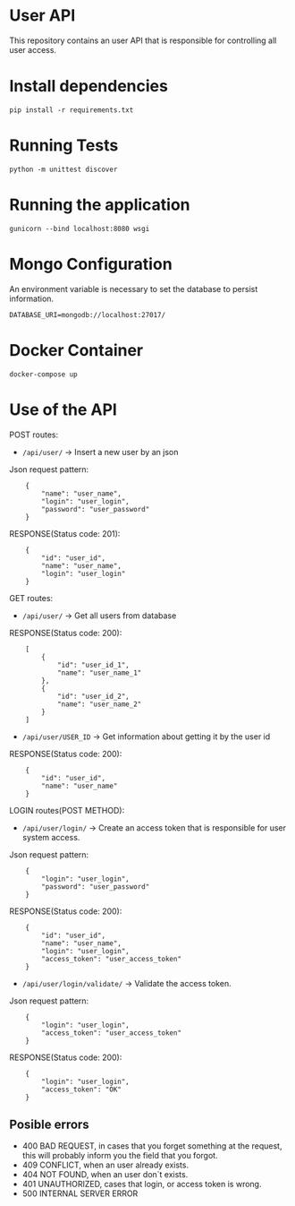# User API

This repository contains an user API that is responsible for controlling all user access.

# Install dependencies

`pip install -r requirements.txt`

# Running Tests

`python -m unittest discover`

# Running the application

`gunicorn --bind localhost:8080 wsgi`

# Mongo Configuration

An environment variable is necessary to set the database to persist information.

`DATABASE_URI=mongodb://localhost:27017/`

# Docker Container

`docker-compose up`

# Use of the API

POST routes:

* `/api/user/` -> Insert a new user by an json

Json request pattern:
```
    {
        "name": "user_name", 
        "login": "user_login",
        "password": "user_password"
    }
```
RESPONSE(Status code: 201):
```
    {
        "id": "user_id",
        "name": "user_name",
        "login": "user_login"
    } 
```
GET routes:

* `/api/user/` -> Get all users from database

RESPONSE(Status code: 200):
```
    [
        {
            "id": "user_id_1",
            "name": "user_name_1"
        },
        {
            "id": "user_id_2",
            "name": "user_name_2"
        }
    ]    
```

* `/api/user/USER_ID` -> Get information about getting it by the user id

RESPONSE(Status code: 200):
```
    {
        "id": "user_id",
        "name": "user_name"
    }   
```

LOGIN routes(POST METHOD):

* `/api/user/login/` -> Create an access token that is responsible for user system access.

Json request pattern:

```
    {
        "login": "user_login",
        "password": "user_password"
    }
```

RESPONSE(Status code: 200):

``` 
    {
        "id": "user_id",
        "name": "user_name",
        "login": "user_login",
        "access_token": "user_access_token"
    }
```

* `/api/user/login/validate/` -> Validate the access token.

Json request pattern:

```
    {
        "login": "user_login",
        "access_token": "user_access_token"
    }
```

RESPONSE(Status code: 200):

```
    {
        "login": "user_login",
        "access_token": "OK"
    }
```

## Posible errors

* 400 BAD REQUEST, in cases that you forget something at the request, this will probably inform you the field that you forgot.
* 409 CONFLICT, when an user already exists.
* 404 NOT FOUND, when an user don`t exists.
* 401 UNAUTHORIZED, cases that login, or access token is wrong.
* 500 INTERNAL SERVER ERROR